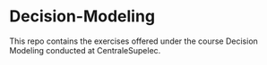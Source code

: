 # Decision-Modeling
This repo contains the exercises offered under the course Decision Modeling conducted at CentraleSupelec.
